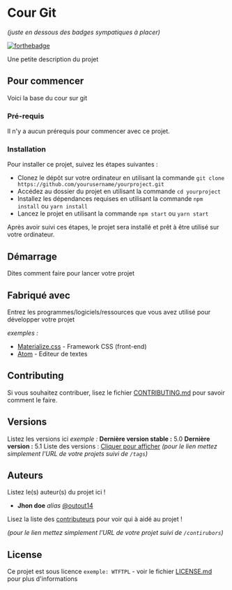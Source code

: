 # Cour Git
_(juste en dessous des badges sympatiques à placer)_

[![forthebadge](http://forthebadge.com/images/badges/built-with-love.svg)](http://forthebadge.com)

Une petite description du projet

## Pour commencer

Voici la base du cour sur git

### Pré-requis

Il n'y a aucun prérequis pour commencer avec ce projet.

### Installation

Pour installer ce projet, suivez les étapes suivantes :

- Clonez le dépôt sur votre ordinateur en utilisant la commande `git clone https://github.com/yourusername/yourproject.git`
- Accédez au dossier du projet en utilisant la commande `cd yourproject`
- Installez les dépendances requises en utilisant la commande `npm install` ou `yarn install`
- Lancez le projet en utilisant la commande `npm start` ou `yarn start`

Après avoir suivi ces étapes, le projet sera installé et prêt à être utilisé sur votre ordinateur.


## Démarrage

Dites comment faire pour lancer votre projet

## Fabriqué avec

Entrez les programmes/logiciels/ressources que vous avez utilisé pour développer votre projet

_exemples :_
* [Materialize.css](http://materializecss.com) - Framework CSS (front-end)
* [Atom](https://atom.io/) - Editeur de textes

## Contributing

Si vous souhaitez contribuer, lisez le fichier [CONTRIBUTING.md](https://example.org) pour savoir comment le faire.

## Versions
Listez les versions ici 
_exemple :_
**Dernière version stable :** 5.0
**Dernière version :** 5.1
Liste des versions : [Cliquer pour afficher](https://github.com/your/project-name/tags)
_(pour le lien mettez simplement l'URL de votre projets suivi de ``/tags``)_

## Auteurs
Listez le(s) auteur(s) du projet ici !
* **Jhon doe** _alias_ [@outout14](https://github.com/outout14)

Lisez la liste des [contributeurs](https://github.com/your/project/contributors) pour voir qui à aidé au projet !

_(pour le lien mettez simplement l'URL de votre projet suivi de ``/contirubors``)_

## License

Ce projet est sous licence ``exemple: WTFTPL`` - voir le fichier [LICENSE.md](LICENSE.md) pour plus d'informations


